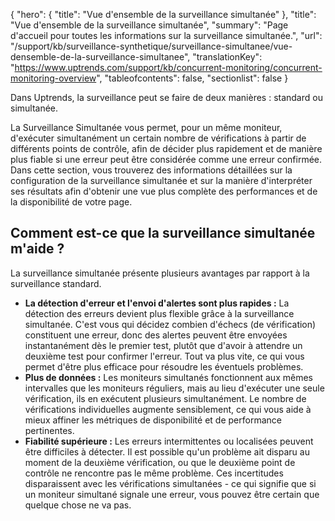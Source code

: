 {
  "hero": {
    "title": "Vue d'ensemble de la surveillance simultanée"
  },
  "title": "Vue d'ensemble de la surveillance simultanée",
  "summary": "Page d'accueil pour toutes les informations sur la surveillance simultanée.",
  "url": "/support/kb/surveillance-synthetique/surveillance-simultanee/vue-densemble-de-la-surveillance-simultanee",
  "translationKey": "https://www.uptrends.com/support/kb/concurrent-monitoring/concurrent-monitoring-overview",
  "tableofcontents": false,
  "sectionlist": false
}

Dans Uptrends, la surveillance peut se faire de deux manières : standard ou simultanée.

La Surveillance Simultanée vous permet, pour un même moniteur, d'exécuter simultanément un certain nombre de vérifications à partir de différents points de contrôle, afin de décider plus rapidement et de manière plus fiable si une erreur peut être considérée comme une erreur confirmée. Dans cette section, vous trouverez des informations détaillées sur la configuration de la surveillance simultanée et sur la manière d'interpréter ses résultats afin d'obtenir une vue plus complète des performances et de la disponibilité de votre page.

## Comment est-ce que la surveillance simultanée m'aide ?

La surveillance simultanée présente plusieurs avantages par rapport à la surveillance standard.

- **La détection d'erreur et l'envoi d'alertes sont plus rapides :** La détection des erreurs devient plus flexible grâce à la surveillance simultanée. C'est vous qui décidez combien d'échecs (de vérification) constituent une erreur, donc des alertes peuvent être envoyées instantanément dès le premier test, plutôt que d'avoir à attendre un deuxième test pour confirmer l'erreur. Tout va plus vite, ce qui vous permet d'être plus efficace pour résoudre les éventuels problèmes.
- **Plus de données :** Les moniteurs simultanés fonctionnent aux mêmes intervalles que les moniteurs réguliers, mais au lieu d'exécuter une seule vérification, ils en exécutent plusieurs simultanément. Le nombre de vérifications individuelles augmente sensiblement, ce qui vous aide à mieux affiner les métriques de disponibilité et de performance pertinentes.
- **Fiabilité supérieure :** Les erreurs intermittentes ou localisées peuvent être difficiles à détecter. Il est possible qu'un problème ait disparu au moment de la deuxième vérification, ou que le deuxième point de contrôle ne rencontre pas le même problème. Ces incertitudes disparaissent avec les vérifications simultanées - ce qui signifie que si un moniteur simultané signale une erreur, vous pouvez être certain que quelque chose ne va pas.
